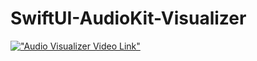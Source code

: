 # SwiftUI-AudioKit-Visualizer

[!["Audio Visualizer Video Link"](https://img.youtube.com/vi/rzEkg2ria1I/0.jpg)](https://www.youtube.com/watch?v=rzEkg2ria1I)
